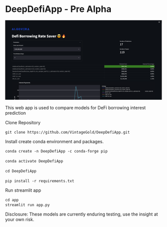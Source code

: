 # DeepDefiApp - Pre Alpha

<img src="img/index.png" width="1000">

This web app is used to compare models for DeFi borrowing interest prediction

Clone Repository

```
git clone https://github.com/VintageGold/DeepDefiApp.git
```


Install create conda environment and packages.

```
conda create -n DeepDefiApp -c conda-forge pip 

conda activate DeepDefiApp

cd DeepDefiApp

pip install -r requirements.txt
```

Run streamlit app

```
cd app
streamlit run app.py
```

Disclosure: These models are currently enduring testing, use the insight at your own risk.

